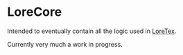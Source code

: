 # LoreCore

Intended to eventually contain all the logic used in [LoreTex](https://github.com/TheComamba/LoreTex).

Currently very much a work in progress.
